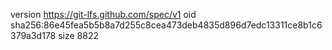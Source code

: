 version https://git-lfs.github.com/spec/v1
oid sha256:86e45fea5b5b8a7d255c8cea473deb4835d896d7edc13311ce8b1c6379a3d178
size 8822
